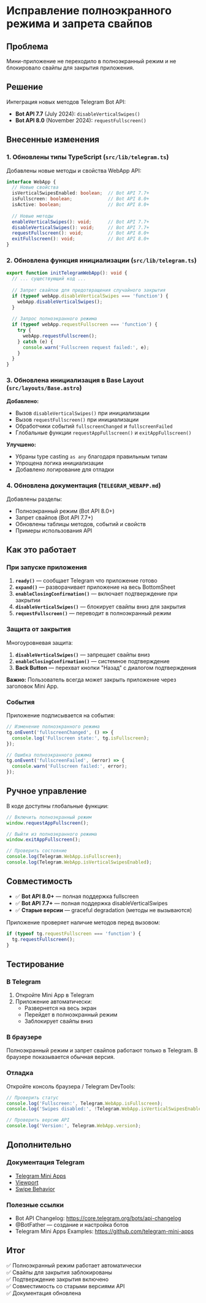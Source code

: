 # Исправление полноэкранного режима и запрета свайпов

## Проблема

Мини-приложение не переходило в полноэкранный режим и не блокировало свайпы для закрытия приложения.

## Решение

Интеграция новых методов Telegram Bot API:
- **Bot API 7.7** (July 2024): `disableVerticalSwipes()`
- **Bot API 8.0** (November 2024): `requestFullscreen()`

## Внесенные изменения

### 1. Обновлены типы TypeScript (`src/lib/telegram.ts`)

Добавлены новые методы и свойства WebApp API:

```typescript
interface WebApp {
  // Новые свойства
  isVerticalSwipesEnabled: boolean;  // Bot API 7.7+
  isFullscreen: boolean;             // Bot API 8.0+
  isActive: boolean;                 // Bot API 8.0+
  
  // Новые методы
  enableVerticalSwipes(): void;      // Bot API 7.7+
  disableVerticalSwipes(): void;     // Bot API 7.7+
  requestFullscreen(): void;         // Bot API 8.0+
  exitFullscreen(): void;            // Bot API 8.0+
}
```

### 2. Обновлена функция инициализации (`src/lib/telegram.ts`)

```typescript
export function initTelegramWebApp(): void {
  // ... существующий код ...
  
  // Запрет свайпов для предотвращения случайного закрытия
  if (typeof webApp.disableVerticalSwipes === 'function') {
    webApp.disableVerticalSwipes();
  }
  
  // Запрос полноэкранного режима
  if (typeof webApp.requestFullscreen === 'function') {
    try {
      webApp.requestFullscreen();
    } catch (e) {
      console.warn('Fullscreen request failed:', e);
    }
  }
}
```

### 3. Обновлена инициализация в Base Layout (`src/layouts/Base.astro`)

**Добавлено:**
- Вызов `disableVerticalSwipes()` при инициализации
- Вызов `requestFullscreen()` при инициализации
- Обработчики событий `fullscreenChanged` и `fullscreenFailed`
- Глобальные функции `requestAppFullscreen()` и `exitAppFullscreen()`

**Улучшено:**
- Убраны type casting `as any` благодаря правильным типам
- Упрощена логика инициализации
- Добавлено логирование для отладки

### 4. Обновлена документация (`TELEGRAM_WEBAPP.md`)

Добавлены разделы:
- Полноэкранный режим (Bot API 8.0+)
- Запрет свайпов (Bot API 7.7+)
- Обновлены таблицы методов, событий и свойств
- Примеры использования API

## Как это работает

### При запуске приложения

1. **`ready()`** — сообщает Telegram что приложение готово
2. **`expand()`** — разворачивает приложение на весь BottomSheet
3. **`enableClosingConfirmation()`** — включает подтверждение при закрытии
4. **`disableVerticalSwipes()`** — блокирует свайпы вниз для закрытия
5. **`requestFullscreen()`** — переводит в полноэкранный режим

### Защита от закрытия

Многоуровневая защита:

1. **`disableVerticalSwipes()`** — запрещает свайпы вниз
2. **`enableClosingConfirmation()`** — системное подтверждение
3. **Back Button** — перехват кнопки "Назад" с диалогом подтверждения

**Важно:** Пользователь всегда может закрыть приложение через заголовок Mini App.

### События

Приложение подписывается на события:

```javascript
// Изменение полноэкранного режима
tg.onEvent('fullscreenChanged', () => {
  console.log('Fullscreen state:', tg.isFullscreen);
});

// Ошибка полноэкранного режима
tg.onEvent('fullscreenFailed', (error) => {
  console.warn('Fullscreen failed:', error);
});
```

## Ручное управление

В коде доступны глобальные функции:

```javascript
// Включить полноэкранный режим
window.requestAppFullscreen();

// Выйти из полноэкранного режима
window.exitAppFullscreen();

// Проверить состояние
console.log(Telegram.WebApp.isFullscreen);
console.log(Telegram.WebApp.isVerticalSwipesEnabled);
```

## Совместимость

- ✅ **Bot API 8.0+** — полная поддержка fullscreen
- ✅ **Bot API 7.7+** — полная поддержка disableVerticalSwipes
- ✅ **Старые версии** — graceful degradation (методы не вызываются)

Приложение проверяет наличие методов перед вызовом:

```javascript
if (typeof tg.requestFullscreen === 'function') {
  tg.requestFullscreen();
}
```

## Тестирование

### В Telegram

1. Откройте Mini App в Telegram
2. Приложение автоматически:
   - Развернется на весь экран
   - Перейдет в полноэкранный режим
   - Заблокирует свайпы вниз

### В браузере

Полноэкранный режим и запрет свайпов работают только в Telegram.
В браузере показывается обычная версия.

### Отладка

Откройте консоль браузера / Telegram DevTools:

```javascript
// Проверить статус
console.log('Fullscreen:', Telegram.WebApp.isFullscreen);
console.log('Swipes disabled:', !Telegram.WebApp.isVerticalSwipesEnabled);

// Проверить версию API
console.log('Version:', Telegram.WebApp.version);
```

## Дополнительно

### Документация Telegram

- [Telegram Mini Apps](https://core.telegram.org/bots/webapps)
- [Viewport](https://docs.telegram-mini-apps.com/platform/viewport)
- [Swipe Behavior](https://docs.telegram-mini-apps.com/platform/swipe-behavior)

### Полезные ссылки

- Bot API Changelog: https://core.telegram.org/bots/api-changelog
- @BotFather — создание и настройка ботов
- Telegram Mini Apps Examples: https://github.com/telegram-mini-apps

## Итог

✅ Полноэкранный режим работает автоматически  
✅ Свайпы для закрытия заблокированы  
✅ Подтверждение закрытия включено  
✅ Совместимость со старыми версиями API  
✅ Документация обновлена
